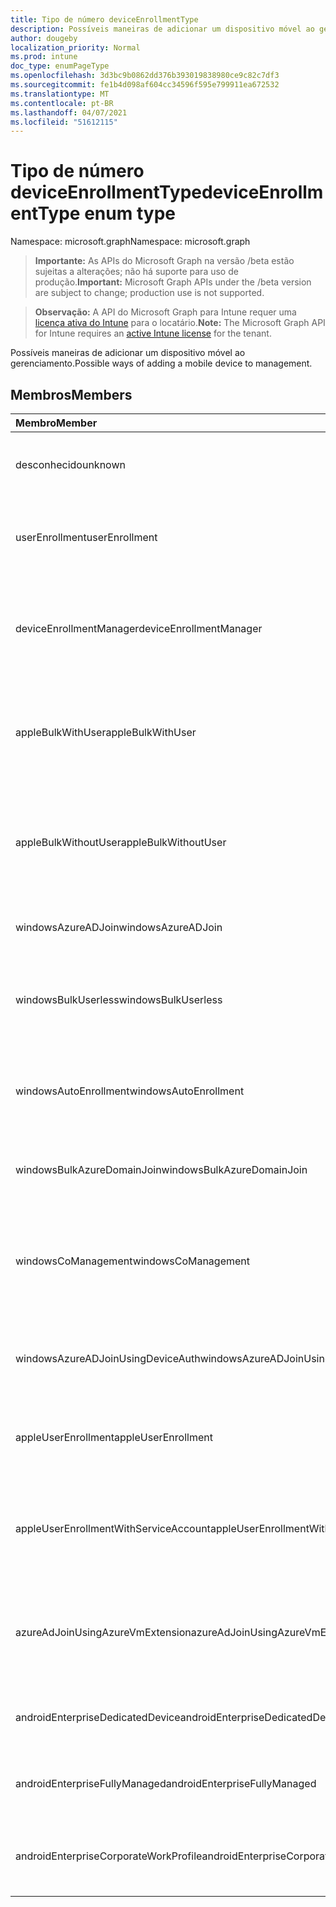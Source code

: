 ```yaml
---
title: Tipo de número deviceEnrollmentType
description: Possíveis maneiras de adicionar um dispositivo móvel ao gerenciamento.
author: dougeby
localization_priority: Normal
ms.prod: intune
doc_type: enumPageType
ms.openlocfilehash: 3d3bc9b0862dd376b393019838980ce9c82c7df3
ms.sourcegitcommit: fe1b4d098af604cc34596f595e799911ea672532
ms.translationtype: MT
ms.contentlocale: pt-BR
ms.lasthandoff: 04/07/2021
ms.locfileid: "51612115"
---
```

# <a name="deviceenrollmenttype-enum-type"></a><span data-ttu-id="6593c-103">Tipo de número deviceEnrollmentType</span><span class="sxs-lookup"><span data-stu-id="6593c-103">deviceEnrollmentType enum type</span></span>

<span data-ttu-id="6593c-104">Namespace: microsoft.graph</span><span class="sxs-lookup"><span data-stu-id="6593c-104">Namespace: microsoft.graph</span></span>

> <span data-ttu-id="6593c-105">**Importante:** As APIs do Microsoft Graph na versão /beta estão sujeitas a alterações; não há suporte para uso de produção.</span><span class="sxs-lookup"><span data-stu-id="6593c-105">**Important:** Microsoft Graph APIs under the /beta version are subject to change; production use is not supported.</span></span>

> <span data-ttu-id="6593c-106">**Observação:** A API do Microsoft Graph para Intune requer uma [licença ativa do Intune](https://go.microsoft.com/fwlink/?linkid=839381) para o locatário.</span><span class="sxs-lookup"><span data-stu-id="6593c-106">**Note:** The Microsoft Graph API for Intune requires an [active Intune license](https://go.microsoft.com/fwlink/?linkid=839381) for the tenant.</span></span>

<span data-ttu-id="6593c-107">Possíveis maneiras de adicionar um dispositivo móvel ao gerenciamento.</span><span class="sxs-lookup"><span data-stu-id="6593c-107">Possible ways of adding a mobile device to management.</span></span>

## <a name="members"></a><span data-ttu-id="6593c-108">Membros</span><span class="sxs-lookup"><span data-stu-id="6593c-108">Members</span></span>
|<span data-ttu-id="6593c-109">Membro</span><span class="sxs-lookup"><span data-stu-id="6593c-109">Member</span></span>|<span data-ttu-id="6593c-110">Valor</span><span class="sxs-lookup"><span data-stu-id="6593c-110">Value</span></span>|<span data-ttu-id="6593c-111">Descrição</span><span class="sxs-lookup"><span data-stu-id="6593c-111">Description</span></span>|
|:---|:---|:---|
|<span data-ttu-id="6593c-112">desconhecido</span><span class="sxs-lookup"><span data-stu-id="6593c-112">unknown</span></span>|<span data-ttu-id="6593c-113">0</span><span class="sxs-lookup"><span data-stu-id="6593c-113">0</span></span>|<span data-ttu-id="6593c-114">Valor padrão, tipo de registro não coletado.</span><span class="sxs-lookup"><span data-stu-id="6593c-114">Default value, enrollment type was not collected.</span></span>|
|<span data-ttu-id="6593c-115">userEnrollment</span><span class="sxs-lookup"><span data-stu-id="6593c-115">userEnrollment</span></span>|<span data-ttu-id="6593c-116">1</span><span class="sxs-lookup"><span data-stu-id="6593c-116">1</span></span>|<span data-ttu-id="6593c-117">Registro orientado pelo usuário por meio do canal BYOD.</span><span class="sxs-lookup"><span data-stu-id="6593c-117">User driven enrollment through BYOD channel.</span></span>|
|<span data-ttu-id="6593c-118">deviceEnrollmentManager</span><span class="sxs-lookup"><span data-stu-id="6593c-118">deviceEnrollmentManager</span></span>|<span data-ttu-id="6593c-119">2</span><span class="sxs-lookup"><span data-stu-id="6593c-119">2</span></span>|<span data-ttu-id="6593c-120">Registro de usuário com uma conta do gerenciador de registro de dispositivo.</span><span class="sxs-lookup"><span data-stu-id="6593c-120">User enrollment with a device enrollment manager account.</span></span>|
|<span data-ttu-id="6593c-121">appleBulkWithUser</span><span class="sxs-lookup"><span data-stu-id="6593c-121">appleBulkWithUser</span></span>|<span data-ttu-id="6593c-122">3</span><span class="sxs-lookup"><span data-stu-id="6593c-122">3</span></span>|<span data-ttu-id="6593c-123">Registro em massa da Apple com desafio do usuário.</span><span class="sxs-lookup"><span data-stu-id="6593c-123">Apple bulk enrollment with user challenge.</span></span> <span data-ttu-id="6593c-124">(DEP, Apple Configurator)</span><span class="sxs-lookup"><span data-stu-id="6593c-124">(DEP, Apple Configurator)</span></span>|
|<span data-ttu-id="6593c-125">appleBulkWithoutUser</span><span class="sxs-lookup"><span data-stu-id="6593c-125">appleBulkWithoutUser</span></span>|<span data-ttu-id="6593c-126">4 </span><span class="sxs-lookup"><span data-stu-id="6593c-126">4</span></span>|<span data-ttu-id="6593c-127">Registro em massa da Apple sem desafio do usuário.</span><span class="sxs-lookup"><span data-stu-id="6593c-127">Apple bulk enrollment without user challenge.</span></span> <span data-ttu-id="6593c-128">(DEP, Apple Configurator, Mobile Config)</span><span class="sxs-lookup"><span data-stu-id="6593c-128">(DEP, Apple Configurator, Mobile Config)</span></span>|
|<span data-ttu-id="6593c-129">windowsAzureADJoin</span><span class="sxs-lookup"><span data-stu-id="6593c-129">windowsAzureADJoin</span></span>|<span data-ttu-id="6593c-130">5 </span><span class="sxs-lookup"><span data-stu-id="6593c-130">5</span></span>|<span data-ttu-id="6593c-131">Ingressar no Windows 10 Azure AD.</span><span class="sxs-lookup"><span data-stu-id="6593c-131">Windows 10 Azure AD Join.</span></span>|
|<span data-ttu-id="6593c-132">windowsBulkUserless</span><span class="sxs-lookup"><span data-stu-id="6593c-132">windowsBulkUserless</span></span>|<span data-ttu-id="6593c-133">6 </span><span class="sxs-lookup"><span data-stu-id="6593c-133">6</span></span>|<span data-ttu-id="6593c-134">Registro em massa do Windows 10 por meio do ICD com certificado.</span><span class="sxs-lookup"><span data-stu-id="6593c-134">Windows 10 Bulk enrollment through ICD with certificate.</span></span>|
|<span data-ttu-id="6593c-135">windowsAutoEnrollment</span><span class="sxs-lookup"><span data-stu-id="6593c-135">windowsAutoEnrollment</span></span>|<span data-ttu-id="6593c-136">7 </span><span class="sxs-lookup"><span data-stu-id="6593c-136">7</span></span>|<span data-ttu-id="6593c-137">Registro automático do Windows 10.</span><span class="sxs-lookup"><span data-stu-id="6593c-137">Windows 10 automatic enrollment.</span></span> <span data-ttu-id="6593c-138">(Adicionar conta de trabalho)</span><span class="sxs-lookup"><span data-stu-id="6593c-138">(Add work account)</span></span>|
|<span data-ttu-id="6593c-139">windowsBulkAzureDomainJoin</span><span class="sxs-lookup"><span data-stu-id="6593c-139">windowsBulkAzureDomainJoin</span></span>|<span data-ttu-id="6593c-140">8 </span><span class="sxs-lookup"><span data-stu-id="6593c-140">8</span></span>|<span data-ttu-id="6593c-141">Ingressar no Azure AD em massa do Windows 10.</span><span class="sxs-lookup"><span data-stu-id="6593c-141">Windows 10 bulk Azure AD Join.</span></span>|
|<span data-ttu-id="6593c-142">windowsCoManagement</span><span class="sxs-lookup"><span data-stu-id="6593c-142">windowsCoManagement</span></span>|<span data-ttu-id="6593c-143">9 </span><span class="sxs-lookup"><span data-stu-id="6593c-143">9</span></span>|<span data-ttu-id="6593c-144">O Windows 10 Co-Management acionado pelo AutoPilot ou Pela Política de Grupo.</span><span class="sxs-lookup"><span data-stu-id="6593c-144">Windows 10 Co-Management triggered by AutoPilot or Group Policy.</span></span>|
|<span data-ttu-id="6593c-145">windowsAzureADJoinUsingDeviceAuth</span><span class="sxs-lookup"><span data-stu-id="6593c-145">windowsAzureADJoinUsingDeviceAuth</span></span>|<span data-ttu-id="6593c-146">10 </span><span class="sxs-lookup"><span data-stu-id="6593c-146">10</span></span>|<span data-ttu-id="6593c-147">Ingressar no Windows 10 Azure AD usando o Device Auth.</span><span class="sxs-lookup"><span data-stu-id="6593c-147">Windows 10 Azure AD Join using Device Auth.</span></span>|
|<span data-ttu-id="6593c-148">appleUserEnrollment</span><span class="sxs-lookup"><span data-stu-id="6593c-148">appleUserEnrollment</span></span>|<span data-ttu-id="6593c-149">11</span><span class="sxs-lookup"><span data-stu-id="6593c-149">11</span></span>|<span data-ttu-id="6593c-150">Dispositivo gerenciado pelo registro de usuário da Apple</span><span class="sxs-lookup"><span data-stu-id="6593c-150">Device managed by Apple user enrollment</span></span>|
|<span data-ttu-id="6593c-151">appleUserEnrollmentWithServiceAccount</span><span class="sxs-lookup"><span data-stu-id="6593c-151">appleUserEnrollmentWithServiceAccount</span></span>|<span data-ttu-id="6593c-152">12 </span><span class="sxs-lookup"><span data-stu-id="6593c-152">12</span></span>|<span data-ttu-id="6593c-153">Dispositivo gerenciado pelo registro de usuário da Apple com conta de serviço</span><span class="sxs-lookup"><span data-stu-id="6593c-153">Device managed by Apple user enrollment with service account</span></span>|
|<span data-ttu-id="6593c-154">azureAdJoinUsingAzureVmExtension</span><span class="sxs-lookup"><span data-stu-id="6593c-154">azureAdJoinUsingAzureVmExtension</span></span>|<span data-ttu-id="6593c-155">14 </span><span class="sxs-lookup"><span data-stu-id="6593c-155">14</span></span>|<span data-ttu-id="6593c-156">Registro de participação do Azure AD quando uma VM do Azure é provisionada</span><span class="sxs-lookup"><span data-stu-id="6593c-156">Azure AD Join enrollment when an Azure VM is provisioned</span></span>|
|<span data-ttu-id="6593c-157">androidEnterpriseDedicatedDevice</span><span class="sxs-lookup"><span data-stu-id="6593c-157">androidEnterpriseDedicatedDevice</span></span>|<span data-ttu-id="6593c-158">15 </span><span class="sxs-lookup"><span data-stu-id="6593c-158">15</span></span>|<span data-ttu-id="6593c-159">Dispositivo dedicado do Android Enterprise</span><span class="sxs-lookup"><span data-stu-id="6593c-159">Android Enterprise Dedicated Device</span></span>|
|<span data-ttu-id="6593c-160">androidEnterpriseFullyManaged</span><span class="sxs-lookup"><span data-stu-id="6593c-160">androidEnterpriseFullyManaged</span></span>|<span data-ttu-id="6593c-161">16 </span><span class="sxs-lookup"><span data-stu-id="6593c-161">16</span></span>|<span data-ttu-id="6593c-162">Android Enterprise Totalmente Gerenciado</span><span class="sxs-lookup"><span data-stu-id="6593c-162">Android Enterprise Fully Managed</span></span>|
|<span data-ttu-id="6593c-163">androidEnterpriseCorporateWorkProfile</span><span class="sxs-lookup"><span data-stu-id="6593c-163">androidEnterpriseCorporateWorkProfile</span></span>|<span data-ttu-id="6593c-164">17 </span><span class="sxs-lookup"><span data-stu-id="6593c-164">17</span></span>|<span data-ttu-id="6593c-165">Perfil de Trabalho Corporativo do Android Enterprise</span><span class="sxs-lookup"><span data-stu-id="6593c-165">Android Enterprise Corporate Work Profile</span></span>|





